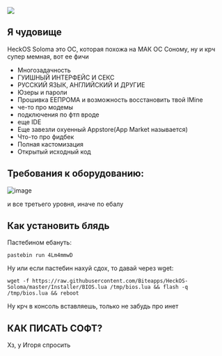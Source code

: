 ![](https://i.imgur.com/Ki5bX0I.gif)


## Я чудовище

HeckOS Soloma это ОС, которая похожа на МАК ОС Соному, ну и крч супер мемная, вот ее фичи

-   Многозадачность
-   ГУИШНЫЙ ИНТЕРФЕЙС И СЕКС
-   РУССКИЙ ЯЗЫК, АНГЛИЙСКИЙ И ДРУГИЕ
-   Юзеры и пароли
-   Прошивка ЕЕПРОМА и возможность восстановить твой IMine
-   че-то про модемы
-   подключения по фтп вроде
-   еще IDE
-   Еще завезли охуенный Appstore(App Market называется)
-   Что-то про фидбек
-   Полная кастомизация
-   Открытый исходный код
  ## Требования к оборудованию:

  ![image](https://github.com/Biteapps/HeckOS-Soloma/assets/83592338/16e6007d-7d2f-4847-9e6d-71c3f50e1357)

и все третьего уровня, иначе по ебалу

## Как установить блядь

Пастебином ебануть:

	pastebin run 4Lm4mmwD

Ну или если пастебин нахуй сдох, то давай через wget:

	wget -f https://raw.githubusercontent.com/Biteapps/HeckOS-Soloma/master/Installer/BIOS.lua /tmp/bios.lua && flash -q /tmp/bios.lua && reboot

Ну крч в консоль вставляешь, только не забудь про инет

## КАК ПИСАТЬ СОФТ?

Хз, у Игоря спросить
